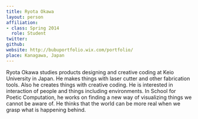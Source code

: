 ```yaml
---
title: Ryota Okawa
layout: person
affiliation:
- class: Spring 2014
  role: Student
twitter:
github:
website: http://bubuportfolio.wix.com/portfolio/
place: Kanagawa, Japan
---
```

Ryota Okawa studies products designing and creative coding at Keio University in Japan. He makes things with laser cutter and other fabrication tools. Also he creates things with creative coding. He is interested in interaction of people and things including environments. In School for Poetic Computation, he works on finding a new way of visualizing things we cannot be aware of. He thinks that the world can be more real when we grasp what is happening behind.
